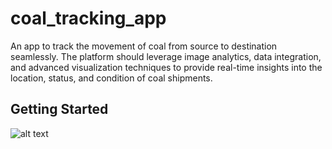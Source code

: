 # coal_tracking_app

An app to track the movement of coal from source to destination seamlessly. The platform should leverage image analytics, data integration, and advanced visualization techniques to provide real-time insights into the location, status, and condition of coal shipments.

## Getting Started
![alt text](/home/sank4lp/dev/sih23/coalTrackingApp/assets/images/anthracite.png)

